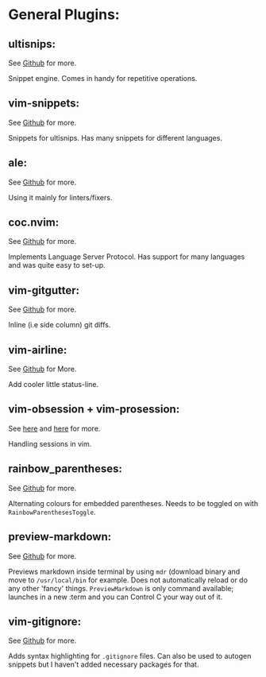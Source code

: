 General Plugins:
================

ultisnips:
----------

See [Github][vimusnips] for more.

Snippet engine. Comes in handy for repetitive operations.

vim-snippets:
-------------

See [Github][vimsnips] for more.

Snippets for ultisnips. Has many snippets for different languages.

ale: 
----

See [Github][vimale] for more.

Using it mainly for linters/fixers. 

coc.nvim:
---------

See [Github][cocnvim] for more.

Implements Language Server Protocol. Has support for many languages and was quite 
easy to set-up.

vim-gitgutter:
--------------

See [Github][vimgitgut] for more.

Inline (i.e side column) git diffs.

vim-airline:
------------

See [Github][vimairline] for More.

Add cooler little status-line.

vim-obsession + vim-prosession:
-------------------------------

See [here][vimobs] and [here][vimpros] for more.

Handling sessions in vim.

rainbow_parentheses:
--------------------

See [Github][vimrbp] for more.

Alternating colours for embedded parentheses. Needs to be toggled on with `RainbowParenthesesToggle`. 

preview-markdown:
-----------------

See [Github][vimpreviewmark] for more.

Previews markdown inside terminal by using `mdr` (download binary and move to `/usr/local/bin` for example.
Does not automatically reload or do any other 'fancy' things. `PreviewMarkdown` is only command available; launches in a new :term and you can Control C your way out of it.

vim-gitignore:
--------------

See [Github][vimgitignore] for more.

Adds syntax highlighting for `.gitignore` files. Can also be used to autogen snippets but I haven't added necessary packages for that.

[vimusnips]: https://github.com/sirver/ultisnips
[vimsnips]: https://github.com/honza/vim-snippets
[vimairline]: https://github.com/vim-airline/vim-airline/
[vimgitgut]: https://github.com/airblade/vim-gitgutter
[cocnvim]: https://github.com/neoclide/coc.nvim
[vimpros]: https://github.com/dhruvasagar/vim-prosession
[vimobs]: https://github.com/tpope/vim-obsession
[vimrbp]: https://github.com/kien/rainbow_parentheses.vim
[vimpreviewmark]: https://github.com/skanehira/preview-markdown.vim
[vimgitignore]: https://github.com/gisphm/vim-gitignore
[vimale]: https://github.com/dense-analysis/ale
